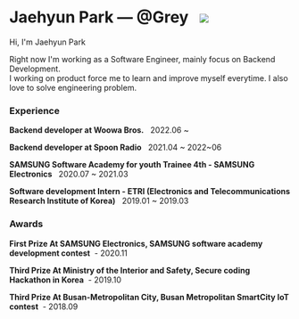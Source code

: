 # Jaehyun Park — @Grey &nbsp; <a href="https://hits.seeyoufarm.com"><img src="https://hits.seeyoufarm.com/api/count/incr/badge.svg?url=https%3A%2F%2Fgithub.com%2Fjaehyunup&count_bg=%23ED6DA3&title_bg=%2386757E&icon=github.svg&icon_color=%23E1DEDE&title=hits&edge_flat=false"/></a>
 

Hi, I'm Jaehyun Park

Right now I'm working as a Software Engineer, mainly focus on Backend Development.  
I working on product force me to learn and improve myself everytime. I also love to solve engineering problem.

### Experience  

**Backend developer at Woowa Bros.**  &nbsp; 2022.06 ~        

**Backend developer at Spoon Radio**  &nbsp; 2021.04 ~ 2022~06       

**SAMSUNG Software Academy for youth Trainee 4th - SAMSUNG Electronics** &nbsp; 2020.07 ~ 2021.03

**Software development Intern - ETRI (Electronics and Telecommunications Research Institute of Korea)**  &nbsp; 2019.01 ~ 2019.03

### Awards
**First Prize At SAMSUNG Electronics, SAMSUNG software academy development contest** &nbsp;- 2020.11

**Third Prize At Ministry of the Interior and Safety, Secure coding Hackathon in Korea** &nbsp;- 2019.10

**Third Prize At Busan-Metropolitan City, Busan Metropolitan SmartCity IoT contest** &nbsp;- 2018.09
